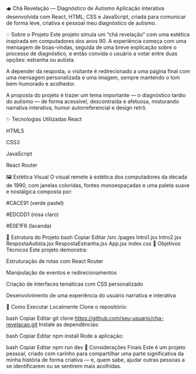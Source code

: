 🫖 Chá Revelação — Diagnóstico de Autismo
Aplicação interativa desenvolvida com React, HTML, CSS e JavaScript, criada para comunicar de forma leve, criativa e pessoal meu diagnóstico de autismo.

💡 Sobre o Projeto
Este projeto simula um “chá revelação” com uma estética inspirada em computadores dos anos 90. A experiência começa com uma mensagem de boas-vindas, seguida de uma breve explicação sobre o processo de diagnóstico, e então convida o usuário a votar entre duas opções: estranha ou autista.

A depender da resposta, o visitante é redirecionado a uma página final com uma mensagem personalizada e uma imagem, sempre mantendo o tom bem-humorado e acolhedor.

A proposta do projeto é trazer um tema importante — o diagnóstico tardio do autismo — de forma acessível, descontraída e afetuosa, misturando narrativa interativa, humor autorreferencial e design retrô.

✨ Tecnologias Utilizadas
React

HTML5

CSS3

JavaScript

React Router

🖼️ Estética Visual
O visual remete à estética dos computadores da década de 1990, com janelas coloridas, fontes monoespaçadas e uma paleta suave e nostálgica composta por:

#CACE91 (verde pastel)

#EDCDD1 (rosa claro)

#E0E1F6 (lavanda)

📂 Estrutura do Projeto
bash
Copiar
Editar
/src
  /pages
    Intro1.jsx
    Intro2.jsx
    RespostaAutista.jsx
    RespostaEstranha.jsx
  App.jsx
  index.css
🧠 Objetivos Técnicos
Este projeto demonstra:

Estruturação de rotas com React Router

Manipulação de eventos e redirecionamentos

Criação de interfaces temáticas com CSS personalizado

Desenvolvimento de uma experiência do usuário narrativa e interativa

🚀 Como Executar Localmente
Clone o repositório:

bash
Copiar
Editar
git clone https://github.com/seu-usuario/cha-revelacao.git
Instale as dependências:

bash
Copiar
Editar
npm install
Rode a aplicação:

bash
Copiar
Editar
npm run dev
💬 Considerações Finais
Este é um projeto pessoal, criado com carinho para compartilhar uma parte significativa da minha história de forma criativa — e, quem sabe, ajudar outras pessoas a se identificarem ou se sentirem mais acolhidas.

